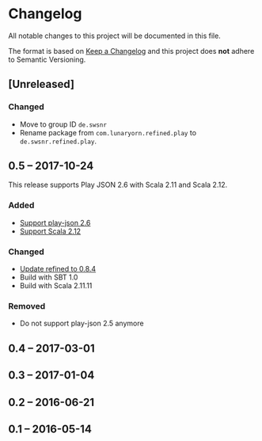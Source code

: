 # Changelog
All notable changes to this project will be documented in this file.

The format is based on [Keep a Changelog](http://keepachangelog.com/en/1.0.0/)
and this project does **not** adhere to Semantic Versioning.

## [Unreleased]
### Changed
- Move to group ID `de.swsnr`
- Rename package from `com.lunaryorn.refined.play` to `de.swsnr.refined.play`.

## 0.5 – 2017-10-24
This release supports Play JSON 2.6 with Scala 2.11 and Scala 2.12.

### Added
- [Support play-json 2.6](https://github.com/lunaryorn/play-json-refined/issues/4)
- [Support Scala 2.12](https://github.com/lunaryorn/play-json-refined/issues/4)

### Changed
- [Update refined to 0.8.4](https://github.com/lunaryorn/play-json-refined/pull/3)
- Build with SBT 1.0
- Build with Scala 2.11.11

### Removed
- Do not support play-json 2.5 anymore

## 0.4 – 2017-03-01

## 0.3 – 2017-01-04

## 0.2 – 2016-06-21

## 0.1 – 2016-05-14
